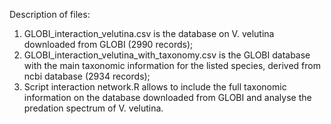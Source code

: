 Description of files:
1) GLOBI_interaction_velutina.csv is the database on V. velutina downloaded from GLOBI (2990 records);
2) GLOBI_interaction_velutina_with_taxonomy.csv is the GLOBI database with the main taxonomic information for the listed species, derived from ncbi database (2934 records);
3) Script interaction network.R allows to include the full taxonomic information on the database downloaded from GLOBI and analyse the predation spectrum of V. velutina.
